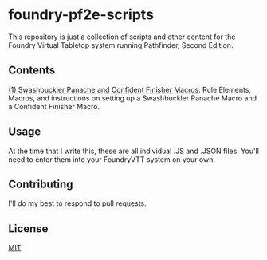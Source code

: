 # foundry-pf2e-scripts

This repository is just a collection of scripts and other content for the Foundry Virtual
Tabletop system running Pathfinder, Second Edition.

## Contents

[(1) Swashbuckler Panache and Confident Finisher Macros](./swashbuckler/): Rule Elements, Macros, and instructions on setting up a Swashbuckler Panache Macro and a Confident Finisher Macro.

## Usage

At the time that I write this, these are all individual .JS and .JSON files. You'll need
to enter them into your FoundryVTT system on your own.

## Contributing

I'll do my best to respond to pull requests.

## License
[MIT](https://choosealicense.com/licenses/mit/)